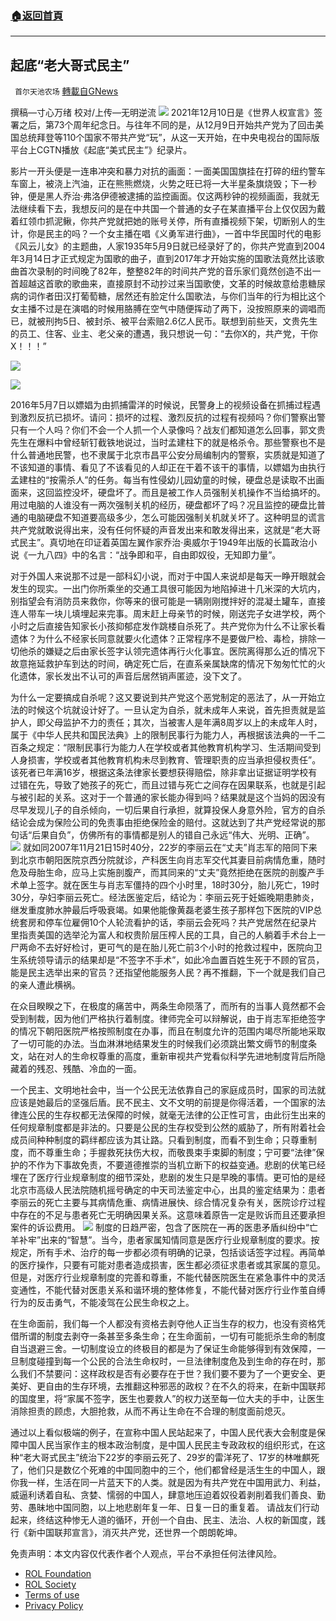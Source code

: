 ###  [:house:返回首頁](https://github.com/ourhimalayas/txt)
---


## 起底“老大哥式民主”
` 首尔天池农场` [轉載自GNews](https://gnews.org/zh-hans/1754183/)

撰稿—寸心万绪
校对/上传—无明逆流
![](https://assets.gnews.org/wp-content/uploads/2021/12/imag1e0-scaled.jpg)
2021年12月10日是《世界人权宣言》签署之后，第73个周年纪念日。与往年不同的是，从12月9日开始共产党为了回击美国总统拜登等110个国家不带共产党“玩”，从这一天开始，在中央电视台的国际版平台上CGTN播放《起底“美式民主”》纪录片。

影片一开头便是一连串冲突和暴力对抗的画面：一面美国国旗挂在打碎的纽约警车车窗上，被浇上汽油，正在熊熊燃烧，火势之旺已将一大半星条旗烧毁；下一秒钟，便是黑人乔治·弗洛伊德被逮捕的监控画面。仅这两秒钟的视频画面，我就无法继续看下去，我想反问的是在中共国一个普通的女子在某直播平台上仅仅因为戴着红领巾抓泥鳅，你共产党就把她的账号关停，所有直播视频下架，切断别人的生计，你是民主的吗？一个女主播在唱《义勇军进行曲》，一首中华民国时代的电影《风云儿女》的主题曲，人家1935年5月9日就已经录好了的，你共产党直到2004年3月14日才正式规定为国歌的曲子，直到2017年才开始实施的国歌法竟然比该歌曲首次录制的时间晚了82年，整整82年的时间共产党的音乐家们竟然创造不出一首超越这首歌的歌曲来，直接原封不动抄过来当国歌使，文革的时候故意给患糖尿病的词作者田汉打葡萄糖，居然还有脸定什么国歌法，与你们当年的行为相比这个女主播不过是在演唱的时候用胳膊在空气中随便挥动了两下，没按照原来的调唱而已，就被刑拘5日、被封杀、被平台索赔2.6亿人民币。联想到前些天，文贵先生的员工、住客、业主、老父亲的遭遇，我只想说一句：“去你X的，共产党，干你X！！！”

![](https://assets.gnews.org/wp-content/uploads/2021/12/image-727.png)

![](https://assets.gnews.org/wp-content/uploads/2021/12/image-728.png)

2016年5月7日以嫖娼为由抓捕雷洋的时候说，民警身上的视频设备在抓捕过程遇到激烈反抗已损坏。请问：损坏的过程、激烈反抗的过程有视频吗？你们警察出警只有一个人吗？你们不会一个人抓一个人录像吗？战友们都知道怎么回事，郭文贵先生在爆料中曾经斩钉截铁地说过，当时孟建柱下的就是格杀令。那些警察也不是什么普通地民警，也不隶属于北京市昌平公安分局编制内的警察，实质就是知道了不该知道的事情、看见了不该看见的人却正在干着不该干的事情，以嫖娼为由执行孟建柱的“按需杀人”的任务。每当有性侵幼儿园幼童的时候，硬盘总是读取不出画面来，这回监控没坏，硬盘坏了。而且是被工作人员强制关机操作不当给搞坏的。用过电脑的人谁没有一两次强制关机的经历，硬盘都坏了吗？况且监控的硬盘比普通的电脑硬盘不知道要高级多少，怎么可能因强制关机就关坏了。这种明显的谎言共产党就敢说得出来，没有任何怀疑的声音发出来和敢发得出来，这就是“老大哥式民主”。真切地在印证着英国左翼作家乔治·奥威尔于1949年出版的长篇政治小说《一九八四》中的名言：“战争即和平，自由即奴役，无知即力量”。

对于外国人来说那不过是一部科幻小说，而对于中国人来说却是每天一睁开眼就会发生的现实。一出门你所乘坐的交通工具很可能因为地陷掉进十几米深的大坑内，别指望会有消防员来救你，你等来的很可能是一辆刚刚搅拌好的混凝土罐车，直接连人带车一块儿填埋起来完事。周末赶上母亲节的时候，刚送完子女进学校，两个小时之后直接告知家长小孩抑郁症发作跳楼自杀死了。共产党你为什么不让家长看遗体？为什么不经家长同意就要火化遗体？正常程序不是要做尸检、毒检，排除一切他杀的嫌疑之后由家长签字认领完遗体再行火化事宜。医院离得那么近的情况下故意拖延救护车到达的时间，确定死亡后，在直系亲属缺席的情况下匆匆忙忙的火化遗体，家长发出不认可的声音后居然销声匿迹，没下文了。

为什么一定要搞成自杀呢？这又要说到共产党这个恶党制定的恶法了，从一开始立法的时候这个坑就设计好了。一旦认定为自杀，就未成年人来说，首先担责就是监护人，即父母监护不力的责任；其次，当被害人是年满8周岁以上的未成年人时，属于《中华人民共和国民法典》上的限制民事行为能力人，再根据该法典的一千二百条之规定：“限制民事行为能力人在学校或者其他教育机构学习、生活期间受到人身损害，学校或者其他教育机构未尽到教育、管理职责的应当承担侵权责任”。该死者已年满16岁，根据这条法律家长要想获得赔偿，除非拿出证据证明学校有过错在先，导致了她孩子的死亡，而且过错与死亡之间存在因果联系，也就是引起与被引起的关系。这对于一个普通的家长能办得到吗？结果就是这个当妈的因没有尽早发现儿子的自杀倾向，一切后果自行承担，就算投保人身意外险，官方的自杀结论会成为保险公司的免责事由拒绝保险金的赔付。这就达到了共产党经常说的那句话“后果自负”，仿佛所有的事情都是别人的错自己永远“伟大、光明、正确”。
![](https://assets.gnews.org/wp-content/uploads/2021/12/image21-scaled.jpg)
就如同2007年11月21日15时40分，22岁的李丽云在“丈夫”肖志军的陪同下来到北京市朝阳医院京西分院就诊，产科医生向肖志军交代其妻目前病情危重，随时危及母胎生命，应马上实施剖腹产，而其同来的“丈夫”竟然拒绝在医院的剖腹产手术单上签字。就在医生与肖志军僵持的四个小时里，18时30分，胎儿死亡，19时30分，孕妇李丽云死亡。经法医鉴定后，结论为：李丽云死于妊娠晚期患肺炎，继发重度肺水肿最后呼吸衰竭。如果他能像黄磊老婆生孩子那样包下医院的VIP总统套房和停车位雇佣10个人轮流看护的话，李丽云会死吗？共产党居然在纪录片里指责美国的选举沦为富人和权贵阶层压榨人民的工具，自己的人躺着手术台上一尸两命不去好好检讨，更可气的是在胎儿死亡前3个小时的抢救过程中，医院向卫生系统领导请示的结果却是“不签字不手术”，如此冷血置百姓生死于不顾的官员，能是民主选举出来的官员？还指望他能服务人民？再不推翻，下一个就是我们自己的亲人遭此横祸。

在众目睽睽之下，在极度的痛苦中，两条生命陨落了，而所有的当事人竟然都不会受到制裁，因为他们严格执行着制度。律师完全可以辩解说，由于肖志军拒绝签字的情况下朝阳医院严格按照制度在办事，而且在制度允许的范围内竭尽所能地采取了一切可能的办法。当血淋淋地结果发生的时候我们必须跳出繁文缛节的制度条文，站在对人的生命权尊重的高度，重新审视共产党看似科学先进地制度背后所隐藏着的残忍、残酷、冷血的一面。

一个民主、文明地社会中，当一个公民无法依靠自己的家庭成员时，国家的司法就应该是她最后的坚强后盾。民不民主、文不文明的前提是你得活着，一个国家的法律连公民的生存权都无法保障的时候，就毫无法律的公正性可言，由此衍生出来的任何规章制度都是非法的。只要是公民的生存权受到公然的威胁了，所有附着社会成员间种种制度的羁绊都应该为其让路。只看到制度，而看不到生命；只尊重制度，而不尊重生命；手握救死扶伤大权，而敬畏束手束脚的制度；宁可要“法律”保护的不作为下事故免责，不要道德推崇的当机立断下的权益变通。悲剧的伏笔已经埋在了医疗行业规章制度的细节深处，悲剧的发生只是早晚的事情。更可怕的是经北京市高级人民法院随机摇号确定的中天司法鉴定中心，出具的鉴定结果为：患者李丽云的死亡主要与其病情危重、病情进展快、综合情况复杂有关，医院诊疗过程中存在的不足与患者死亡无明确因果关系。这意味着原告一定是败诉而且还要承担案件的诉讼费用。
![](https://assets.gnews.org/wp-content/uploads/2021/12/imag3e2-scaled.jpg)
制度的日趋严密，包含了医院在一再的医患矛盾纠纷中“亡羊补牢”出来的“智慧”。当今，患者家属知情同意是医疗行业规章制度的要求。按规定，所有手术、治疗的每一步都必须有明确的记录，包括谈话签字过程。再简单的医疗操作，只要有可能对患者造成损害，医生都必须征求患者或其家属的意见。但是，对医疗行业规章制度的完善和尊重，不能代替医院医生在紧急事件中的灵活变通性，不能代替对医患关系和谐环境的整体修复，不能代替对医疗行业作茧自缚行为的反击勇气，不能凌驾在公民生命权之上。

在生命面前，我们每一个人都没有资格去剥夺他人正当生存的权力，也没有资格凭借所谓的制度去剥夺一条甚至多条生命；在生命面前，一切有可能扼杀生命的制度自当退避三舍。一切制度设立的终极目的都是为了保证生命能够得到有效保障，一旦制度碰撞到每一个公民的合法生命权时，一旦法律制度危及到生命的存在时，那么我们不禁要问：这样政权是否有必要存在于世？我们要不要为了一个更安全、更美好、更自由的生存环境，去推翻这种邪恶的政权？在不久的将来，在新中国联邦的国度里，将“家属不签字，医生也要救人”的权力送至每一位大夫的手中，让医生消除担责的顾虑，大胆抢救，从而不再让生命在不合理的制度面前熄灭。

通过以上看似极端的例子，在宣称中国人民站起来了，中国人民代表大会制度是保障中国人民当家作主的根本政治制度，是中国人民民主专政政权的组织形式，在这种“老大哥式民主”统治下22岁的李丽云死了、29岁的雷洋死了、17岁的林唯麒死了，他们只是数亿个死难的中国同胞中的三个，他们都曾经是活生生的中国人，跟你我一样，生活在同一片蓝天下的人类。就是因为有共产党在中国用武力、利益，威逼利诱着自私、贪婪、懦弱的中国人，肆意地压迫着奴役着剥削着我们善良、勤劳、愚昧地中国同胞，以上地悲剧年复一年、日复一日的重复着。 请战友们行动起来，终结这种惨无人道的循环，开创一个自由、民主、法治、人权的新国度，践行《新中国联邦宣言》，消灭共产党，还世界一个朗朗乾坤。

 

免责声明：本文内容仅代表作者个人观点，平台不承担任何法律风险。

- [ROL Foundation](https://rolfoundation.org/)
- [ROL Society](https://rolsociety.org/)
- [Terms of use](https://gnews.org/terms-of-use-3/)
- [Privacy Policy](https://gnews.org/privacy-policy/)
